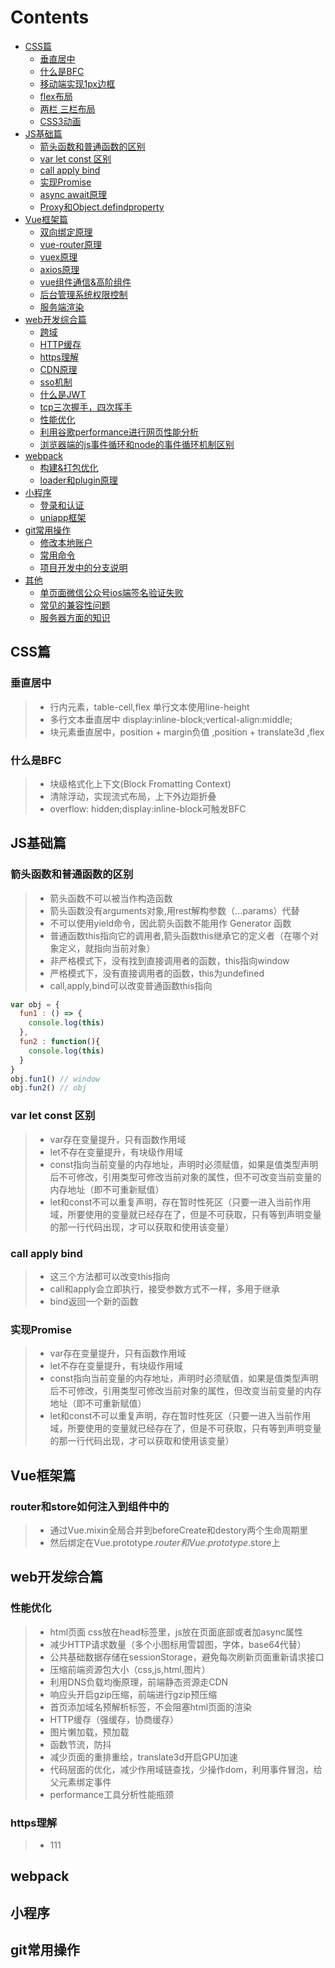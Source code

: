 # Contents

* [CSS篇](#CSS篇)
  * [垂直居中](#垂直居中)
  * [什么是BFC](#什么是BFC)
  * [移动端实现1px边框](#移动端实现1px边框)
  * [flex布局](#flex布局)
  * [两栏 三栏布局](#两栏-三栏布局)
  * [CSS3动画](#CSS3动画)
* [JS基础篇](#JS基础篇)
  * [箭头函数和普通函数的区别](#箭头函数和普通函数的区别)
  * [var let const 区别](#var-let-const-区别)
  * [call apply bind](#call-apply-bind)
  * [实现Promise](#实现Promise)
  * [async await原理](#async-await原理)
  * [Proxy和Object.defindproperty](#Proxy和Object.defindproperty)
* [Vue框架篇](#快速入门)
  * [双向绑定原理](#双向绑定原理)
  * [vue-router原理](#vue-router原理)
  * [vuex原理](#vuex原理)
  * [axios原理](#axios原理)
  * [vue组件通信&高阶组件](#vue组件化&高阶组件)
  * [后台管理系统权限控制](#后台管理系统权限控制)
  * [服务端渲染](#服务端渲染)
* [web开发综合篇](#属性配置)
  * [跨域](#跨域方案)
  * [HTTP缓存](#HTTP缓存)
  * [https理解](#https理解)
  * [CDN原理](#CDN原理)
  * [sso机制](#sso机制)
  * [什么是JWT](#什么是JWT)
  * [tcp三次握手，四次挥手](#tcp三次握手，四次挥手)
  * [性能优化](#性能优化)
  * [利用谷歌performance进行网页性能分析](#利用谷歌performance进行网页性能分析)
  * [浏览器端的js事件循环和node的事件循环机制区别](#浏览器端的js事件循环和node的事件循环机制区别)
* [webpack](#webpack)
  * [构建&打包优化](#构建&打包优化)
  * [loader和plugin原理](#loader和plugin原理)
* [小程序](#小程序)
  * [登录和认证](#登录和认证)
  * [uniapp框架](#uniapp框架)
* [git常用操作](#git常用操作)
  * [修改本地账户](#修改本地账户)
  * [常用命令](#常用命令)
  * [项目开发中的分支说明](#项目开发中的分支说明)
* [其他](#其他)
  * [单页面微信公众号ios端签名验证失败](#单页面微信公众号ios签名验证失败)
  * [常见的兼容性问题](#常见的兼容性问题)
  * [服务器方面的知识](#服务器方面的知识)

## CSS篇
### 垂直居中
> - 行内元素，table-cell,flex 单行文本使用line-height
> - 多行文本垂直居中 display:inline-block;vertical-align:middle;
> - 块元素垂直居中，position + margin负值 ,position + translate3d ,flex

### 什么是BFC
> - 块级格式化上下文(Block Fromatting Context)
> - 清除浮动，实现流式布局，上下外边距折叠
> - overflow: hidden;display:inline-block可触发BFC

## JS基础篇
### 箭头函数和普通函数的区别
> - 箭头函数不可以被当作构造函数
> - 箭头函数没有arguments对象,用rest解构参数（...params）代替
> - 不可以使用yield命令，因此箭头函数不能用作 Generator 函数
> - 普通函数this指向它的调用者,箭头函数this继承它的定义者（在哪个对象定义，就指向当前对象）
> - 非严格模式下，没有找到直接调用者的函数，this指向window
> - 严格模式下，没有直接调用者的函数，this为undefined
> - call,apply,bind可以改变普通函数this指向
```javascript
var obj = {
  fun1 : () => {
    console.log(this)
  },
  fun2 : function(){
    console.log(this)
  }
}
obj.fun1() // window
obj.fun2() // obj
```

### var let const 区别
> - var存在变量提升，只有函数作用域
> - let不存在变量提升，有块级作用域
> - const指向当前变量的内存地址，声明时必须赋值，如果是值类型声明后不可修改，引用类型可修改当前对象的属性，但不可改变当前变量的内存地址（即不可重新赋值）
> - let和const不可以重复声明，存在暂时性死区（只要一进入当前作用域，所要使用的变量就已经存在了，但是不可获取，只有等到声明变量的那一行代码出现，才可以获取和使用该变量）

### call apply bind
> - 这三个方法都可以改变this指向
> - call和apply会立即执行，接受参数方式不一样，多用于继承
> - bind返回一个新的函数


### 实现Promise
> - var存在变量提升，只有函数作用域
> - let不存在变量提升，有块级作用域
> - const指向当前变量的内存地址，声明时必须赋值，如果是值类型声明后不可修改，引用类型可修改当前对象的属性，但改变当前变量的内存地址（即不可重新赋值）
> - let和const不可以重复声明，存在暂时性死区（只要一进入当前作用域，所要使用的变量就已经存在了，但是不可获取，只有等到声明变量的那一行代码出现，才可以获取和使用该变量）


## Vue框架篇

### router和store如何注入到组件中的
> - 通过Vue.mixin全局合并到beforeCreate和destory两个生命周期里
> - 然后绑定在Vue.prototype.$router和Vue.prototype.$store上

## web开发综合篇
### 性能优化
> - html页面 css放在head标签里，js放在页面底部或者加async属性
> - 减少HTTP请求数量（多个小图标用雪碧图，字体，base64代替）
> - 公共基础数据存储在sessionStorage，避免每次刷新页面重新请求接口
> - 压缩前端资源包大小（css,js,html,图片）
> - 利用DNS负载均衡原理，前端静态资源走CDN
> - 响应头开启gzip压缩，前端进行gzip预压缩
> - 首页添加域名预解析标签，不会阻塞html页面的渲染
> - HTTP缓存（强缓存，协商缓存）
> - 图片懒加载，预加载
> - 函数节流，防抖
> - 减少页面的重排重绘，translate3d开启GPU加速
> - 代码层面的优化，减少作用域链查找，少操作dom，利用事件冒泡，给父元素绑定事件
> - performance工具分析性能瓶颈
### https理解
>- 111

## webpack

## 小程序

## git常用操作